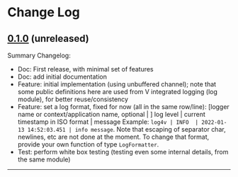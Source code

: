 # Change Log

## [0.1.0](https://github.com/smartiniOnGitHub/log4v/releases/tag/0.1.0) (unreleased)
Summary Changelog:
- Doc: First release, with minimal set of features
- Doc: add initial documentation
- Feature: initial implementation (using unbuffered channel); 
  note that some public definitions here are used from V integrated logging (log module), 
  for better reuse/consistency
- Feature: set a log format, fixed for now (all in the same row/line): 
  [logger name or context/application name, optional | ] 
  log level | current timestamp in ISO format | message
  Example: `log4v | INFO  | 2022-01-13 14:52:03.451 | info message`.
  Note that escaping of separator char, newlines, etc are not done at the moment.
  To change that format, provide your own function of type `LogFormatter`.
- Test: perform white box testing (testing even some internal details, 
  from the same module)

----
